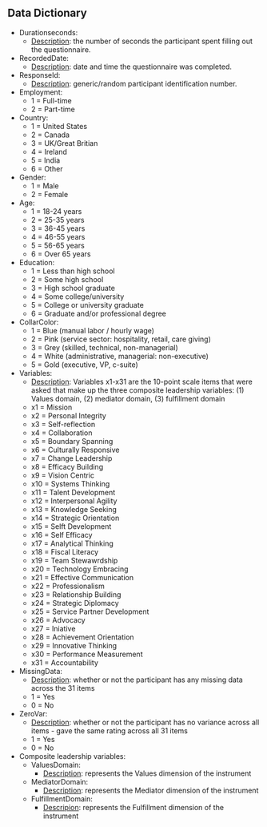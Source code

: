 ## Data Dictionary

* Durationseconds: 
    * <u>Description</u>: the number of seconds the participant spent filling out the questionnaire.
* RecordedDate: 
    * <u>Description</u>: date and time the questionnaire was completed.
* ResponseId: 
    * <u>Description</u>: generic/random participant identification number.
* Employment:
    * 1 = Full-time
    * 2 = Part-time
* Country:
    * 1 = United States
    * 2 = Canada
    * 3 = UK/Great Britian
    * 4 = Ireland
    * 5 = India
    * 6 = Other
* Gender:
    * 1 = Male
    * 2 = Female
* Age:
    * 1 = 18-24 years
    * 2 = 25-35 years
    * 3 = 36-45 years
    * 4 = 46-55 years
    * 5 = 56-65 years
    * 6 = Over 65 years
* Education:
    * 1 = Less than high school
    * 2 = Some high school
    * 3 = High school graduate
    * 4 = Some college/university
    * 5 = College or university graduate
    * 6 = Graduate and/or professional degree
* CollarColor:
    * 1 = Blue (manual labor / hourly wage)
    * 2 = Pink (service sector: hospitality, retail, care giving)
    * 3 = Grey (skilled, technical, non-managerial)
    * 4 = White (administrative, managerial: non-executive)
    * 5 = Gold (executive, VP, c-suite)
* Variables: 
    * <u>Description</u>: Variables x1-x31 are the 10-point scale items that were asked that make up the three composite leadership variables: (1) Values domain, (2) mediator domain, (3) fulfillment domain
    * x1 = Mission
    * x2 = Personal Integrity
    * x3 = Self-reflection
    * x4 = Collaboration
    * x5 = Boundary Spanning
    * x6 = Culturally Responsive
    * x7 = Change Leadership
    * x8 = Efficacy Building
    * x9 = Vision Centric
    * x10 = Systems Thinking
    * x11 = Talent Development
    * x12 = Interpersonal Agility
    * x13 = Knowledge Seeking
    * x14 = Strategic Orientation
    * x15 = Selft Development
    * x16 = Self Efficacy
    * x17 = Analytical Thinking
    * x18 = Fiscal Literacy
    * x19 = Team Stewawrdship
    * x20 = Technology Embracing
    * x21 = Effective Communication
    * x22 = Professionalism
    * x23 = Relationship Building
    * x24 = Strategic Diplomacy
    * x25 = Service Partner Development
    * x26 = Advocacy
    * x27 = Iniative
    * x28 = Achievement Orientation
    * x29 = Innovative Thinking
    * x30 = Performance Measurement
    * x31 = Accountability
* MissingData:
    * <u>Description</u>: whether or not the participant has any missing data across the 31 items
    * 1 = Yes
    * 0 = No
* ZeroVar:
    * <u>Description</u>: whether or not the participant has no variance across all items - gave the same rating across all 31 items
    * 1 = Yes
    * 0 = No
* Composite leadership variables:
    * ValuesDomain: 
        * <u>Description</u>: represents the Values dimension of the instrument
    * MediatorDomain: 
        * <u>Description</u>: represents the Mediator dimension of the instrument
    * FulfillmentDomain: 
        * <u>Descripion</u>: represents the Fulfillment dimension of the instrument
